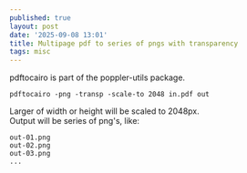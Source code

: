 ```yaml
---
published: true
layout: post
date: '2025-09-08 13:01'
title: Multipage pdf to series of pngs with transparency
tags: misc 
---
```

pdftocairo is part of the poppler-utils package.

    pdftocairo -png -transp -scale-to 2048 in.pdf out

Larger of width or height will be scaled to 2048px.  
Output will be series of png's, like:

    out-01.png
    out-02.png
    out-03.png
    ...
